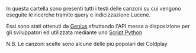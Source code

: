 In questa cartella sono presenti tutti i testi delle canzoni su cui vengono eseguite le ricerche tramite query e indicizzazione Lucene.

Essi sono stati ottenuti da [Genius](https://genius.com/) sfruttando l'API messa a disposizione per gli sviluppatori ed utilizzata mediante uno [Script Python](../pyGetLyrics)

N.B. Le canzoni scelte sono alcune delle più popolari dei Coldplay
